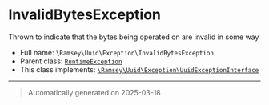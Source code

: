 
# InvalidBytesException

Thrown to indicate that the bytes being operated on are invalid in some way



* Full name: `\Ramsey\Uuid\Exception\InvalidBytesException`
* Parent class: [`RuntimeException`](../../../RuntimeException.md)
* This class implements:
[`\Ramsey\Uuid\Exception\UuidExceptionInterface`](./UuidExceptionInterface.md)






***
> Automatically generated on 2025-03-18
